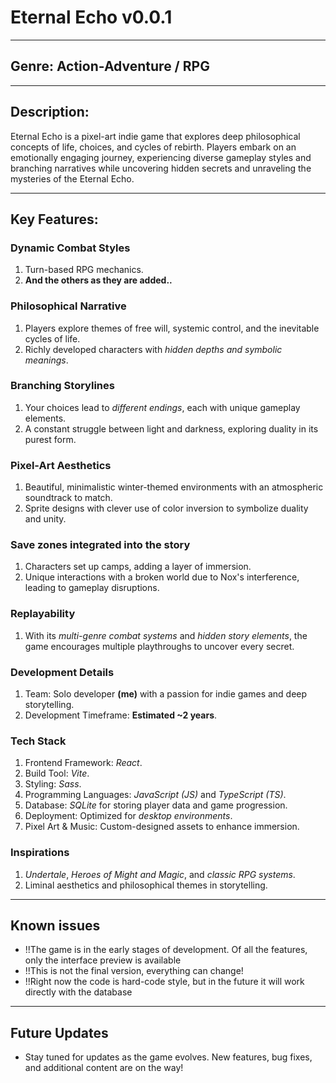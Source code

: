 # **Eternal Echo v0.0.1**

---

## **Genre: Action-Adventure / RPG**

---

## **Description:**
Eternal Echo is a pixel-art indie game that explores deep philosophical concepts of life, choices, and cycles of rebirth. Players embark on an emotionally engaging journey, experiencing diverse gameplay styles and branching narratives while uncovering hidden secrets and unraveling the mysteries of the Eternal Echo.

---

## **Key Features:**
### **Dynamic Combat Styles**
1. Turn-based RPG mechanics.
2. **And the others as they are added..**

### **Philosophical Narrative**
1. Players explore themes of free will, systemic control, and the inevitable cycles of life.
2. Richly developed characters with *hidden depths and symbolic meanings*.

### **Branching Storylines**
1. Your choices lead to *different endings*, each with unique gameplay elements.
2. A constant struggle between light and darkness, exploring duality in its purest form.

### **Pixel-Art Aesthetics**
1. Beautiful, minimalistic winter-themed environments with an atmospheric soundtrack to match.
2. Sprite designs with clever use of color inversion to symbolize duality and unity.

### **Save zones integrated into the story** 
1. Characters set up camps, adding a layer of immersion.
2. Unique interactions with a broken world due to Nox's interference, leading to gameplay disruptions.

### **Replayability**
1. With its *multi-genre combat systems* and *hidden story elements*, the game encourages multiple playthroughs to uncover every secret.

### **Development Details**
1. Team: Solo developer **(me)** with a passion for indie games and deep storytelling.
2. Development Timeframe: **Estimated ~2 years**.

### **Tech Stack**
1. Frontend Framework: *React*.
2. Build Tool: *Vite*.
3. Styling: *Sass*.
4. Programming Languages: *JavaScript (JS)* and *TypeScript (TS)*.
5. Database: *SQLite* for storing player data and game progression.
6. Deployment: Optimized for *desktop environments*.
7. Pixel Art & Music: Custom-designed assets to enhance immersion.

### **Inspirations**
1. *Undertale*, *Heroes of Might and Magic*, and *classic RPG systems*.
2. Liminal aesthetics and philosophical themes in storytelling.

---

## **Known issues**
- !!The game is in the early stages of development. Of all the features, only the interface preview is available
- !!This is not the final version, everything can change!
- !!Right now the code is hard-code style, but in the future it will work directly with the database

---

  ## **Future Updates**
- Stay tuned for updates as the game evolves. New features, bug fixes, and additional content are on the way!
